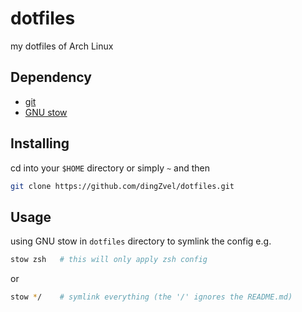 # dotfiles
 my dotfiles of Arch Linux

## Dependency
- [git](https://github.com/git/git)
- [GNU stow](https://www.gnu.org/software/stow/)

## Installing
cd into your `$HOME` directory or simply `~` and then
```bash
git clone https://github.com/dingZvel/dotfiles.git
```
## Usage
using GNU stow in `dotfiles` directory to symlink the config e.g.
```bash
stow zsh   # this will only apply zsh config
```
or
```bash
stow */    # symlink everything (the '/' ignores the README.md)
```
